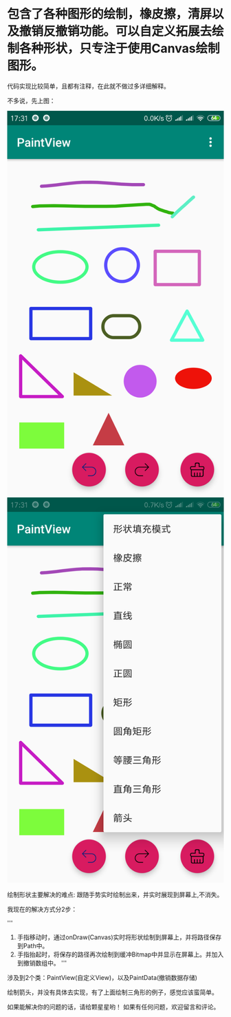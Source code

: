 
包含了各种图形的绘制，橡皮擦，清屏以及撤销反撤销功能。可以自定义拓展去绘制各种形状，只专注于使用Canvas绘制图形。
==================================================================================

代码实现比较简单，且都有注释，在此就不做过多详细解释。

不多说，先上图：

![Art1](https://raw.githubusercontent.com/jobscz/PaintView/master/art1.png)
![Art2](https://raw.githubusercontent.com/jobscz/PaintView/master/art2.png)


绘制形状主要解决的难点: 跟随手势实时绘制出来，并实时展现到屏幕上,不消失。

我现在的解决方式分2步：

''' 
1. 手指移动时，通过onDraw(Canvas)实时将形状绘制到屏幕上，并将路径保存到Path中。
2. 手指抬起时，将保存的路径再次绘制到缓冲Bitmap中并显示在屏幕上。并加入到撤销数组中。
'''

涉及到2个类：PaintView(自定义View)，以及PaintData(撤销数据存储)

绘制箭头，并没有具体去实现，有了上面绘制三角形的例子，感觉应该蛮简单。

如果能解决你的问题的话，请给颗星星哟！
如果有任何问题，欢迎留言和评论。



